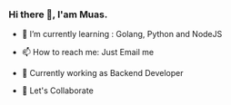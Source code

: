 ### Hi there 👋, I'am Muas.    

- 🌱 I’m currently learning : Golang, Python and NodeJS

- 📫 How to reach me: Just Email me  

- 💼  Currently working as Backend Developer

- 🔭 Let's Collaborate
